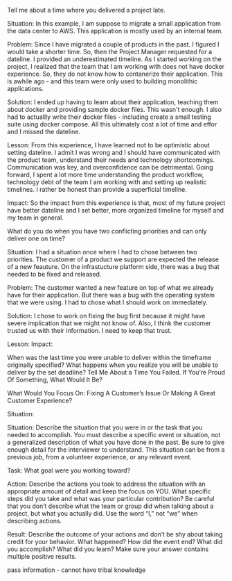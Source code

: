 Tell me about a time where you delivered a project late.

Situation:
In this example, I am suppose to migrate a small application from the data center to AWS. This application is mostly used by an internal team. 

Problem:
Since I have migrated a couple of products in the past. I figured I would take a shorter time. So, then the Project Manager requested for a dateline. I provided an underestimated timeline. As I started working on the project, I realized that the team that I am working with does not have docker experience. So, they do not know how to contanerize their application. This is awhile ago - and this team were only used to building monolithic applications.

Solution: 
I ended up having to learn about their application, teaching them about docker and providing sample docker files. This wasn't enough. I also had to actuallly write their docker files - including create a small testing suite using docker compose. All this ultimately cost a lot of time and effor and I missed the dateline.

Lesson:
From this experience, I have learned not to be optimistic about setting dateline. I admit I was wrong and I should have communicated with the product team, understand their needs and technology shortcomings. Communication was key, and overconfidence can be detrimental. Going forward, I spent a lot more time understanding the product workflow, technology debt of the team I am working with and setting up realistic timelines. I rather be honest than provide a superficial timeline. 

Impact: 
So the impact from this experience is that, most of my future project have better dateline and I set better, more organized timeline for myself and my team in general.


What do you do when you have two conflicting priorities and can only deliver one on time?

Situation:
I had a situation once where I had to chose between two priorities. The customer of a product we support are expected the release of a new feauture. On the infrastucture platform side, there was a bug that needed to be fixed and released.

Problem:
The customer wanted a new feature on top of what we already have for their application. But there was a bug with the operating system that we were using. I had to chose what I should work on immediately. 

Solution: 
I chose to work on fixing the bug first because it might have severe implication that we might not know of. Also, I think the customer trusted us with their information. I need to keep that trust. 

Lesson:
Impact:


When was the last time you were unable to deliver within the timeframe originally specified?
What happens when you realize you will be unable to deliver by the set deadline?
Tell Me About a Time You Failed.
If You’re Proud Of Something, What Would It Be?

What Would You Focus On: Fixing A Customer’s Issue Or Making A Great Customer Experience?

Situation:


Situation: Describe the situation that you were in or the task that you needed to accomplish. You
must describe a specific event or situation, not a generalized description of what you have done in
the past. Be sure to give enough detail for the interviewer to understand. This situation can be
from a previous job, from a volunteer experience, or any relevant event.


Task: What goal were you working toward?

Action: Describe the actions you took to address the situation with an appropriate amount of
detail and keep the focus on YOU. What specific steps did you take and what was your particular
contribution? Be careful that you don’t describe what the team or group did when talking about a
project, but what you actually did. Use the word “I,” not “we” when describing actions.

Result: Describe the outcome of your actions and don’t be shy about taking credit for your
behavior. What happened? How did the event end? What did you accomplish? What did you
learn? Make sure your answer contains multiple positive results. 

pass information - cannot have tribal knowledge


